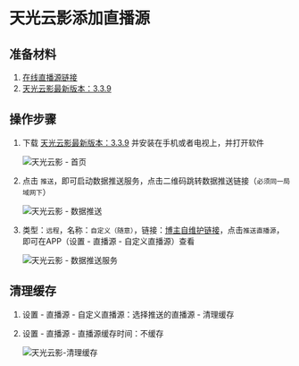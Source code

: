 # 天光云影添加直播源

## 准备材料

1. [在线直播源链接](https://fk.wangdu.site/buy/18)
2. [天光云影最新版本：3.3.9](https://pan.quark.cn/s/ca9fab29a1ed)

## 操作步骤

1. 下载 [天光云影最新版本：3.3.9](https://pan.quark.cn/s/ca9fab29a1ed) 并安装在手机或者电视上，并打开软件

   ![天光云影 - 首页](https://cdn.wwkejishe.top/wp-cdn-02/2025/20250304093936102.webp)

2. 点击 `推送`，即可启动数据推送服务，点击二维码跳转数据推送链接（`必须同一局域网下`）

   ![天光云影 - 数据推送](https://cdn.wwkejishe.top/wp-cdn-02/2025/20250304094015397.webp)

3. 类型：`远程`，名称：`自定义（随意）`，链接：[博主自维护链接](https://fk.wangdu.site/buy/18)，点击`推送直播源`，即可在APP（设置 - 直播源 - 自定义直播源）查看

   ![天光云影 - 数据推送服务](https://cdn.wwkejishe.top/wp-cdn-02/2025/20250304094018525.webp)

## 清理缓存

1. 设置 - 直播源 - 自定义直播源：选择推送的直播源 - 清理缓存

2. 设置 - 直播源 - 直播源缓存时间：不缓存

   ![天光云影-清理缓存](https://cdn.wwkejishe.top/wp-cdn-02/2025/20250508163902341.png)